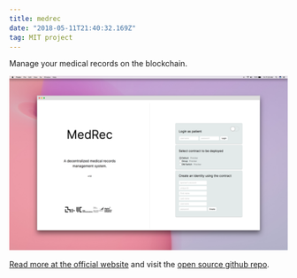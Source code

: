 ```yaml
---
title: medrec
date: "2018-05-11T21:40:32.169Z"
tag: MIT project
---
```


Manage your medical records on the blockchain.

![altcaption](1.png)


<a href="https://medrec.media.mit.edu/" target="_blank">Read more at the official website</a> and visit the <a href="https://github.com/mitmedialab/medrec" target="_blank">open source github repo</a>.
